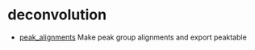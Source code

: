 ﻿# deconvolution



+ [peak_alignments](deconvolution/peak_alignments.1) Make peak group alignments and export peaktable
